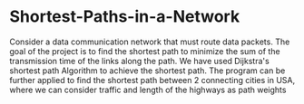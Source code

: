 # Shortest-Paths-in-a-Network
Consider a data communication network that must route data packets. The goal of the project is to find the shortest path to minimize the sum of the transmission time of the links along the path. We have used Dijkstra's shortest path Algorithm to achieve the shortest path. The program can be further applied to find the shortest path between 2 connecting cities in USA, where we can consider traffic and length of the highways as path weights
